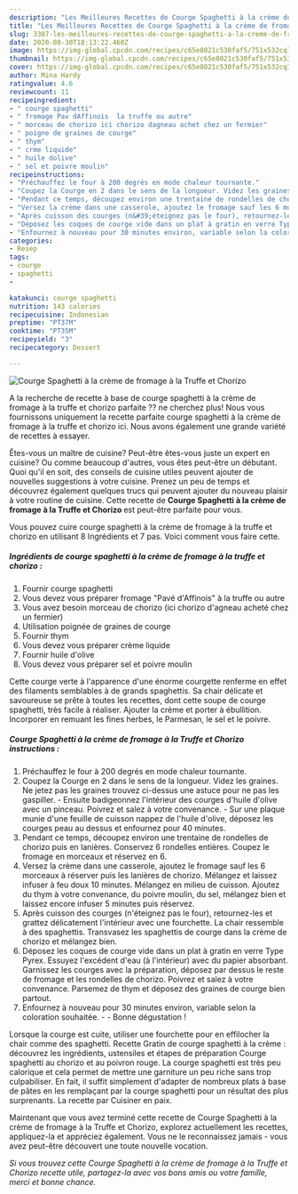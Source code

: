 ```yaml
---
description: "Les Meilleures Recettes de Courge Spaghetti à la crème de fromage à la Truffe et Chorizo"
title: "Les Meilleures Recettes de Courge Spaghetti à la crème de fromage à la Truffe et Chorizo"
slug: 3307-les-meilleures-recettes-de-courge-spaghetti-a-la-creme-de-fromage-a-la-truffe-et-chorizo
date: 2020-08-30T18:13:22.460Z
image: https://img-global.cpcdn.com/recipes/c65e8021c530faf5/751x532cq70/courge-spaghetti-a-la-creme-de-fromage-a-la-truffe-et-chorizo-photo-principale-de-la-recette.jpg
thumbnail: https://img-global.cpcdn.com/recipes/c65e8021c530faf5/751x532cq70/courge-spaghetti-a-la-creme-de-fromage-a-la-truffe-et-chorizo-photo-principale-de-la-recette.jpg
cover: https://img-global.cpcdn.com/recipes/c65e8021c530faf5/751x532cq70/courge-spaghetti-a-la-creme-de-fromage-a-la-truffe-et-chorizo-photo-principale-de-la-recette.jpg
author: Mina Hardy
ratingvalue: 4.6
reviewcount: 11
recipeingredient:
- " courge spaghetti"
- " fromage Pav dAffinois  la truffe ou autre"
- " morceau de chorizo ici chorizo dagneau achet chez un fermier"
- " poigne de graines de courge"
- " thym"
- " crme liquide"
- " huile dolive"
- " sel et poivre moulin"
recipeinstructions:
- "Préchauffez le four à 200 degrés en mode chaleur tournante."
- "Coupez la Courge en 2 dans le sens de la longueur. Videz les graines. Ne jetez pas les graines trouvez ci-dessus une astuce pour ne pas les gaspiller. Ensuite badigeonnez l&#39;intérieur des courges d&#39;huile d&#39;olive avec un pinceau. Poivrez et salez à votre convenance. Sur une plaque munie d&#39;une feuille de cuisson nappez de l&#39;huile d&#39;olive, déposez les courges peau au dessus et enfournez pour 40 minutes."
- "Pendant ce temps, découpez environ une trentaine de rondelles de chorizo puis en lanières. Conservez 6 rondelles entières. Coupez le fromage en morceaux et réservez en 6."
- "Versez la crème dans une casserole, ajoutez le fromage sauf les 6 morceaux à réserver puis les lanières de chorizo. Mélangez et laissez infuser à feu doux 10 minutes. Mélangez en milieu de cuisson. Ajoutez du thym à votre convenance, du poivre moulin, du sel, mélangez bien et laissez encore infuser 5 minutes puis réservez."
- "Après cuisson des courges (n&#39;éteignez pas le four), retournez-les et grattez délicatement l&#39;intérieur avec une fourchette. La chair ressemble à des spaghettis. Transvasez les spaghettis de courge dans la crème de chorizo et mélangez bien."
- "Déposez les coques de courge vide dans un plat à gratin en verre Type Pyrex. Essuyez l&#39;excédent d&#39;eau (à l&#39;intérieur) avec du papier absorbant. Garnissez les courges avec la préparation, déposez par dessus le reste de fromage et les rondelles de chorizo. Poivrez et salez à votre convenance. Parsemez de thym et déposez des graines de courge bien partout."
- "Enfournez à nouveau pour 30 minutes environ, variable selon la coloration souhaitée.  Bonne dégustation !"
categories:
- Resep
tags:
- courge
- spaghetti
- 

katakunci: courge spaghetti  
nutrition: 143 calories
recipecuisine: Indonesian
preptime: "PT37M"
cooktime: "PT35M"
recipeyield: "3"
recipecategory: Dessert

---
```



![Courge Spaghetti à la crème de fromage à la Truffe et Chorizo](https://img-global.cpcdn.com/recipes/c65e8021c530faf5/751x532cq70/courge-spaghetti-a-la-creme-de-fromage-a-la-truffe-et-chorizo-photo-principale-de-la-recette.jpg)

A la recherche de recette à base de courge spaghetti à la crème de fromage à la truffe et chorizo parfaite ?? ne cherchez plus! Nous vous fournissons uniquement la recette parfaite courge spaghetti à la crème de fromage à la truffe et chorizo ici. Nous avons également une grande variété de recettes à essayer.

Êtes-vous un maître de cuisine? Peut-être êtes-vous juste un expert en cuisine? Ou comme beaucoup d'autres, vous êtes peut-être un débutant. Quoi qu'il en soit, des conseils de cuisine utiles peuvent ajouter de nouvelles suggestions à votre cuisine. Prenez un peu de temps et découvrez également quelques trucs qui peuvent ajouter du nouveau plaisir à votre routine de cuisine. Cette recette de <strong> Courge Spaghetti à la crème de fromage à la Truffe et Chorizo </strong> est peut-être parfaite pour vous.

<!--inarticleads1-->

Vous pouvez cuire courge spaghetti à la crème de fromage à la truffe et chorizo en utilisant 8 Ingrédients et 7 pas. Voici comment vous faire cette.

##### Ingrédients de courge spaghetti à la crème de fromage à la truffe et chorizo :

1. Fournir  courge spaghetti
1. Vous devez vous préparer  fromage &#34;Pavé d&#39;Affinois&#34; à la truffe ou autre
1. Vous avez besoin  morceau de chorizo (ici chorizo d&#39;agneau acheté chez un fermier)
1. Utilisation  poignée de graines de courge
1. Fournir  thym
1. Vous devez vous préparer  crème liquide
1. Fournir  huile d&#39;olive
1. Vous devez vous préparer  sel et poivre moulin


Cette courge verte à l&#39;apparence d&#39;une énorme courgette renferme en effet des filaments semblables à de grands spaghettis. Sa chair délicate et savoureuse se prête à toutes les recettes, dont cette soupe de courge spaghetti, très facile à réaliser. Ajouter la crème et porter à ébullition. Incorporer en remuant les fines herbes, le Parmesan, le sel et le poivre. 

<!--inarticleads2-->

##### Courge Spaghetti à la crème de fromage à la Truffe et Chorizo instructions :

1. Préchauffez le four à 200 degrés en mode chaleur tournante.
1. Coupez la Courge en 2 dans le sens de la longueur. Videz les graines. Ne jetez pas les graines trouvez ci-dessus une astuce pour ne pas les gaspiller. - Ensuite badigeonnez l&#39;intérieur des courges d&#39;huile d&#39;olive avec un pinceau. Poivrez et salez à votre convenance. - Sur une plaque munie d&#39;une feuille de cuisson nappez de l&#39;huile d&#39;olive, déposez les courges peau au dessus et enfournez pour 40 minutes.
1. Pendant ce temps, découpez environ une trentaine de rondelles de chorizo puis en lanières. Conservez 6 rondelles entières. Coupez le fromage en morceaux et réservez en 6.
1. Versez la crème dans une casserole, ajoutez le fromage sauf les 6 morceaux à réserver puis les lanières de chorizo. Mélangez et laissez infuser à feu doux 10 minutes. Mélangez en milieu de cuisson. Ajoutez du thym à votre convenance, du poivre moulin, du sel, mélangez bien et laissez encore infuser 5 minutes puis réservez.
1. Après cuisson des courges (n&#39;éteignez pas le four), retournez-les et grattez délicatement l&#39;intérieur avec une fourchette. La chair ressemble à des spaghettis. Transvasez les spaghettis de courge dans la crème de chorizo et mélangez bien.
1. Déposez les coques de courge vide dans un plat à gratin en verre Type Pyrex. Essuyez l&#39;excédent d&#39;eau (à l&#39;intérieur) avec du papier absorbant. Garnissez les courges avec la préparation, déposez par dessus le reste de fromage et les rondelles de chorizo. Poivrez et salez à votre convenance. Parsemez de thym et déposez des graines de courge bien partout.
1. Enfournez à nouveau pour 30 minutes environ, variable selon la coloration souhaitée. -  - Bonne dégustation !


Lorsque la courge est cuite, utiliser une fourchette pour en effilocher la chair comme des spaghetti. Recette Gratin de courge spaghetti à la crème : découvrez les ingrédients, ustensiles et étapes de préparation Courge spaghetti au chorizo et au poivron rouge. La courge spaghetti est très peu calorique et cela permet de mettre une garniture un peu riche sans trop culpabiliser. En fait, il suffit simplement d&#39;adapter de nombreux plats à base de pâtes en les remplaçant par la courge spaghetti pour un résultat des plus surprenants. La recette par Cuisiner en paix. 

<!--inarticleads1-->

<p>
Maintenant que vous avez terminé cette recette de Courge Spaghetti à la crème de fromage à la Truffe et Chorizo, explorez actuellement les recettes, appliquez-la et appréciez également. Vous ne le reconnaissez jamais - vous avez peut-être découvert une toute nouvelle vocation.
</p>

<p>
<i>Si vous trouvez cette Courge Spaghetti à la crème de fromage à la Truffe et Chorizo recette utile, partagez-la avec vos bons amis ou votre famille, merci et bonne chance.</i>
</p>
